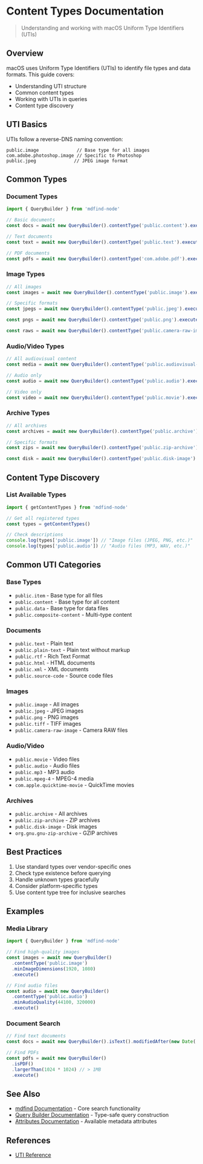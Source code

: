 # Content Types Documentation

> Understanding and working with macOS Uniform Type Identifiers (UTIs)

## Overview

macOS uses Uniform Type Identifiers (UTIs) to identify file types and data formats. This guide covers:

- Understanding UTI structure
- Common content types
- Working with UTIs in queries
- Content type discovery

## UTI Basics

UTIs follow a reverse-DNS naming convention:

```
public.image              // Base type for all images
com.adobe.photoshop.image // Specific to Photoshop
public.jpeg              // JPEG image format
```

## Common Types

### Document Types

```typescript
import { QueryBuilder } from 'mdfind-node'

// Basic documents
const docs = await new QueryBuilder().contentType('public.content').execute()

// Text documents
const text = await new QueryBuilder().contentType('public.text').execute()

// PDF documents
const pdfs = await new QueryBuilder().contentType('com.adobe.pdf').execute()
```

### Image Types

```typescript
// All images
const images = await new QueryBuilder().contentType('public.image').execute()

// Specific formats
const jpegs = await new QueryBuilder().contentType('public.jpeg').execute()

const pngs = await new QueryBuilder().contentType('public.png').execute()

const raws = await new QueryBuilder().contentType('public.camera-raw-image').execute()
```

### Audio/Video Types

```typescript
// All audiovisual content
const media = await new QueryBuilder().contentType('public.audiovisual-content').execute()

// Audio only
const audio = await new QueryBuilder().contentType('public.audio').execute()

// Video only
const video = await new QueryBuilder().contentType('public.movie').execute()
```

### Archive Types

```typescript
// All archives
const archives = await new QueryBuilder().contentType('public.archive').execute()

// Specific formats
const zips = await new QueryBuilder().contentType('public.zip-archive').execute()

const disk = await new QueryBuilder().contentType('public.disk-image').execute()
```

## Content Type Discovery

### List Available Types

```typescript
import { getContentTypes } from 'mdfind-node'

// Get all registered types
const types = getContentTypes()

// Check descriptions
console.log(types['public.image']) // "Image files (JPEG, PNG, etc.)"
console.log(types['public.audio']) // "Audio files (MP3, WAV, etc.)"
```

## Common UTI Categories

### Base Types

- `public.item` - Base type for all files
- `public.content` - Base type for all content
- `public.data` - Base type for data files
- `public.composite-content` - Multi-type content

### Documents

- `public.text` - Plain text
- `public.plain-text` - Plain text without markup
- `public.rtf` - Rich Text Format
- `public.html` - HTML documents
- `public.xml` - XML documents
- `public.source-code` - Source code files

### Images

- `public.image` - All images
- `public.jpeg` - JPEG images
- `public.png` - PNG images
- `public.tiff` - TIFF images
- `public.camera-raw-image` - Camera RAW files

### Audio/Video

- `public.movie` - Video files
- `public.audio` - Audio files
- `public.mp3` - MP3 audio
- `public.mpeg-4` - MPEG-4 media
- `com.apple.quicktime-movie` - QuickTime movies

### Archives

- `public.archive` - All archives
- `public.zip-archive` - ZIP archives
- `public.disk-image` - Disk images
- `org.gnu.gnu-zip-archive` - GZIP archives

## Best Practices

1. Use standard types over vendor-specific ones
2. Check type existence before querying
3. Handle unknown types gracefully
4. Consider platform-specific types
5. Use content type tree for inclusive searches

## Examples

### Media Library

```typescript
import { QueryBuilder } from 'mdfind-node'

// Find high-quality images
const images = await new QueryBuilder()
  .contentType('public.image')
  .minImageDimensions(1920, 1080)
  .execute()

// Find audio files
const audio = await new QueryBuilder()
  .contentType('public.audio')
  .minAudioQuality(44100, 320000)
  .execute()
```

### Document Search

```typescript
// Find text documents
const docs = await new QueryBuilder().isText().modifiedAfter(new Date('2024-01-01')).execute()

// Find PDFs
const pdfs = await new QueryBuilder()
  .isPDF()
  .largerThan(1024 * 1024) // > 1MB
  .execute()
```

## See Also

- [mdfind Documentation](./mdfind.md) - Core search functionality
- [Query Builder Documentation](./query-builder.md) - Type-safe query construction
- [Attributes Documentation](./attributes.md) - Available metadata attributes

## References

- [UTI Reference](https://developer.apple.com/library/archive/documentation/Miscellaneous/Reference/UTIRef/Articles/System-DeclaredUniformTypeIdentifiers.html)
